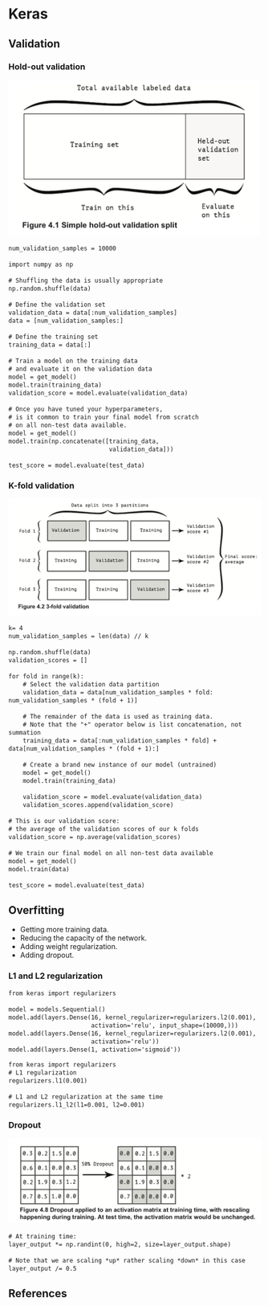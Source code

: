 # Keras

## Validation

### Hold-out validation
<p float="left">
	<img src="./pix/hold-out-validation.png" width="500" />
</p>

```
num_validation_samples = 10000

import numpy as np

# Shuffling the data is usually appropriate
np.random.shuffle(data)

# Define the validation set
validation_data = data[:num_validation_samples]
data = [num_validation_samples:]

# Define the training set
training_data = data[:]

# Train a model on the training data
# and evaluate it on the validation data
model = get_model()
model.train(training_data)
validation_score = model.evaluate(validation_data)

# Once you have tuned your hyperparameters,
# is it common to train your final model from scratch
# on all non-test data available.
model = get_model()
model.train(np.concatenate([training_data,
                            validation_data]))

test_score = model.evaluate(test_data)
```

### K-fold validation
<p float="left">
	<img src="./pix/k-fold-validation.png" width="700" />
</p>

```
k= 4
num_validation_samples = len(data) // k

np.random.shuffle(data)
validation_scores = []

for fold in range(k):
    # Select the validation data partition
    validation_data = data[num_validation_samples * fold: num_validation_samples * (fold + 1)]

    # The remainder of the data is used as training data.
    # Note that the "+" operator below is list concatenation, not summation
    training_data = data[:num_validation_samples * fold] + data[num_validation_samples * (fold + 1):]

    # Create a brand new instance of our model (untrained)
    model = get_model()
    model.train(training_data)

    validation_score = model.evaluate(validation_data)
    validation_scores.append(validation_score)

# This is our validation score:
# the average of the validation scores of our k folds
validation_score = np.average(validation_scores)

# We train our final model on all non-test data available
model = get_model()
model.train(data)

test_score = model.evaluate(test_data)
```

## Overfitting

* Getting more training data.
* Reducing the capacity of the network. 
* Adding weight regularization. 
* Adding dropout.

### L1 and L2 regularization

```
from keras import regularizers

model = models.Sequential()
model.add(layers.Dense(16, kernel_regularizer=regularizers.l2(0.001),
                       activation='relu', input_shape=(10000,)))
model.add(layers.Dense(16, kernel_regularizer=regularizers.l2(0.001),
                       activation='relu'))
model.add(layers.Dense(1, activation='sigmoid'))
```

```
from keras import regularizers
# L1 regularization
regularizers.l1(0.001)

# L1 and L2 regularization at the same time
regularizers.l1_l2(l1=0.001, l2=0.001)
```

### Dropout
<p float="left">
    <img src="./pix/dropout.png" width="700" />
</p>

```
# At training time:
layer_output *= np.randint(0, high=2, size=layer_output.shape)

# Note that we are scaling *up* rather scaling *down* in this case
layer_output /= 0.5
```


## References
